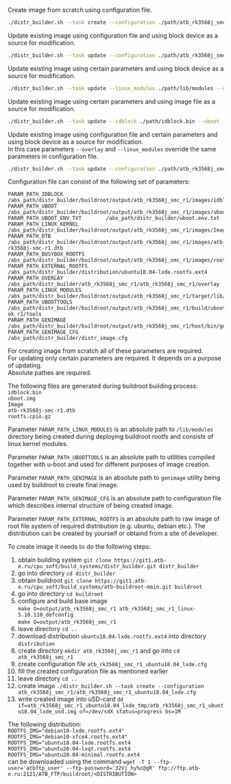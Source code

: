 Create image from scratch using configuration file.  
```bash
./distr_builder.sh --task create --configuration ./path/atb_rk3568j_smc_r1_ubuntu_minimal.cfg
```

Update existing image using configuration file and using block device as a source for modification.  
```bash
./distr_builder.sh --task update --configuration ./path/atb_rk3568j_smc_r1_ubuntu_minimal.cfg --destination /dev/mmcblk1
```

Update existing image using certain parameters and using block device as a source for modification.  
```bash
./distr_builder.sh --task update --linux_modules ./path/lib/modules --uboot_env_txt ./path/uboot_env.txt --destination /dev/sda
```

Update existing image using certain parameters and using image file as a source for modification.  
```bash
./distr_builder.sh --task update --idblock ./path/idblock.bin --uboot ./path/uboot --destination ./path/usd.img
```

Update existing image using configuration file and certain parameters and using block device as a source for modification.  
In this case parameters `--overlay` and `--linux_modules` override the same parameters in configuration file.  
```bash
./distr_builder.sh --task update --configuration ./path/atb_rk3568j_smc_r1_ubuntu_minimal.cfg --destination /dev/mmcblk1 --overlay ./path/overlay --linux_modules ./path/lib/modules
```

Configuration file can consist of the following set of parameters:  
```
PARAM_PATH_IDBLOCK				/abs_path/distr_builder/buildroot/output/atb_rk3568j_smc_r1/images/idblock.bin
PARAM_PATH_UBOOT				/abs_path/distr_builder/buildroot/output/atb_rk3568j_smc_r1/images/uboot.img
PARAM_PATH_UBOOT_ENV_TXT		/abs_path/distr_builder/uboot.env.txt
PARAM_PATH_LINUX_KERNEL			/abs_path/distr_builder/buildroot/output/atb_rk3568j_smc_r1/images/Image
PARAM_PATH_DTB					/abs_path/distr_builder/buildroot/output/atb_rk3568j_smc_r1/images/atb-rk3568j-smc-r1.dtb
PARAM_PATH_BUSYBOX_ROOTFS		/abs_path/distr_builder/buildroot/output/atb_rk3568j_smc_r1/images/rootfs.cpio.gz
PARAM_PATH_EXTERNAL_ROOTFS		/abs_path/distr_builder/distribution/ubuntu18.04-lxde.rootfs.ext4
PARAM_PATH_OVERLAY 				/abs_path/distr_builder/atb_rk3568j_smc_r1/atb_rk3568j_smc_r1/overlay
PARAM_PATH_LINUX_MODULES		/abs_path/distr_builder/buildroot/output/atb_rk3568j_smc_r1/target/lib/modules
PARAM_PATH_UBOOTTOOLS 			/abs_path/distr_builder/buildroot/output/atb_rk3568j_smc_r1/build/uboot-ok_r1/tools
PARAM_PATH_GENIMAGE 			/abs_path/distr_builder/buildroot/output/atb_rk3568j_smc_r1/host/bin/genimage
PARAM_PATH_GENIMAGE_CFG			/abs_path/distr_builder/distr_image.cfg
```

For creating image from scratch all of these parameters are required.  
For updating only certain parameters are required. It depends on a purpose of updating.  
Absolute pathes are required.  

The following files are generated during buildroot building process:  
`idblock.bin`  
`uboot.img`  
`Image`  
`atb-rk3568j-smc-r1.dtb`  
`rootfs.cpio.gz`  

Parameter `PARAM_PATH_LINUX_MODULES` is an absolute path to `/lib/modules` directory being created during deploying buildroot rootfs and consists of linux kernel modules.  

Parameter `PARAM_PATH_UBOOTTOOLS` is an absolute path to utilities compiled together with u-boot and used for different purposes of image creation.  

Parameter `PARAM_PATH_GENIMAGE` is an absolute path to `genimage` utility being used by buildroot to create final image.  

Parameter `PARAM_PATH_GENIMAGE_CFG` is an absolute path to configuration file which describes internal structure of being created image.  

Parameter `PARAM_PATH_EXTERNAL_ROOTFS`  is an absolute path to raw image of root file system of required distribution (e.g. ubuntu, debian etc.). The distribution can be created by yourself or obtaind from a site of developer.  

To create image it needs to do the following steps:  
1. obtain building system `git clone https://git1.atb-e.ru/cpu_soft/build_systems/distr_builder.git distr_builder`  
2. go into directory `cd distr_builder`  
3. obtain buildroot `git clone https://git1.atb-e.ru/cpu_soft/build_systems/atb-buildroot-main.git buildroot`  
4. go into directory `cd buildroot`  
5. configure and build base image  
`make O=output/atb_rk3568j_smc_r1 atb_rk3568j_smc_r1_linux-5.10.110_defconfig`  
`make O=output/atb_rk3568j_smc_r1`  
6. leave directory `cd ..`  
7. download distribution `ubuntu18.04-lxde.rootfs.ext4` into directory `distribution`  
8. create directory `mkdir atb_rk3568j_smc_r1` and go into `cd atb_rk3568j_smc_r1`  
9. create configuration file `atb_rk3568j_smc_r1_ubuntu18.04_lxde.cfg`  
10. fill the created configuration file as mentioned earlier  
11. leave directory `cd ..`
10. create image `./distr_builder.sh --task create --configuration atb_rk3568j_smc_r1/atb_rk3568j_smc_r1_ubuntu18.04_lxde.cfg`  
11. write created image into uSD-card `dd if=atb_rk3568j_smc_r1_ubuntu18.04_lxde_tmp/atb_rk3568j_smc_r1_ubuntu18.04_lxde_usd.img of=/dev/sdX status=progress bs=1M`  


The following distribution:  
`ROOTFS_IMG="debian10-lxde.rootfs.ext4"`  
`ROOTFS_IMG="debian10-xfce4.rootfs.ext4"`  
`ROOTFS_IMG="ubuntu18.04-lxde.rootfs.ext4`  
`ROOTFS_IMG="ubuntu20.04-lxqt.rootfs.ext4`  
`ROOTFS_IMG="ubuntu20.04-minimal.rootfs.ext4`  
can be downloaded using the command `wget -T 1 --ftp-user='atbftp_user' --ftp-password='32Vj_hy%c@gR' ftp://ftp.atb-e.ru:2121/ATB_FTP/buildroot/<DISTRIBUTION>`
